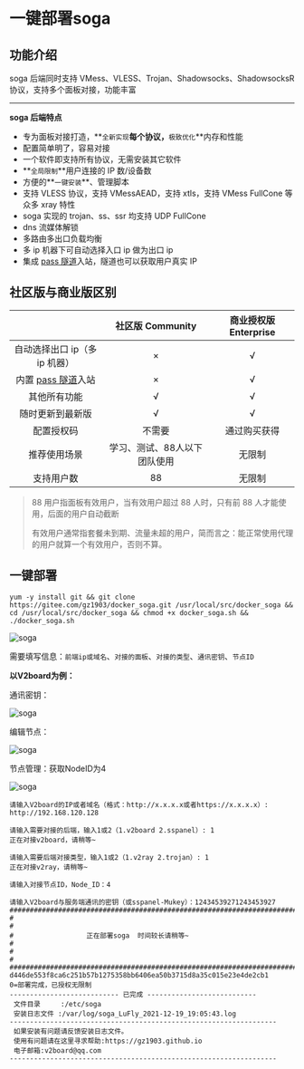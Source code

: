 # 一键部署soga

## 功能介绍

soga 后端同时支持 VMess、VLESS、Trojan、Shadowsocks、ShadowsocksR 协议，支持多个面板对接，功能丰富

------

**soga 后端特点**

- 专为面板对接打造，**`全新实现`**每个协议，**`极致优化`**内存和性能
- 配置简单明了，容易对接
- 一个软件即支持所有协议，无需安装其它软件
- **`全局限制`**用户连接的 IP 数/设备数
- 方便的**`一键安装`**、管理脚本
- 支持 VLESS 协议，支持 VMessAEAD，支持 xtls，支持 VMess FullCone 等众多 xray 特性
- soga 实现的 trojan、ss、ssr 均支持 UDP FullCone
- dns 流媒体解锁
- 多路由多出口负载均衡
- 多 ip 机器下可自动选择入口 ip 做为出口 ip
- 集成 [pass 隧道](https://pass.yougotme.cc)入站，隧道也可以获取用户真实 IP



## **社区版与商业版区别**

|                                                |       社区版 Community       | 商业授权版 Enterprise |
| :--------------------------------------------: | :--------------------------: | :-------------------: |
|         自动选择出口 ip（多 ip 机器）          |              ×               |           √           |
| 内置 [pass 隧道](https://pass.yougotme.cc)入站 |              ×               |           √           |
|                  其他所有功能                  |              √               |           √           |
|                随时更新到最新版                |              √               |           √           |
|                   配置授权码                   |            不需要            |     通过购买获得      |
|                  推荐使用场景                  | 学习、测试、88人以下团队使用 |        无限制         |
|                   支持用户数                   |              88              |        无限制         |

> 88 用户指面板有效用户，当有效用户超过 88 人时，只有前 88 人才能使用，后面的用户自动截断
>
> 有效用户通常指套餐未到期、流量未超的用户，简而言之：能正常使用代理的用户就算一个有效用户，否则不算。



## 一键部署

```shell
yum -y install git && git clone https://gitee.com/gz1903/docker_soga.git /usr/local/src/docker_soga && cd /usr/local/src/docker_soga && chmod +x docker_soga.sh && ./docker_soga.sh
```

![soga](https://cdn.jsdelivr.net/gh/gz1903/tu/soga.png)

需要填写信息：`前端ip或域名`、`对接的面板`、`对接的类型`、`通讯密钥`、`节点ID`

**以V2board为例：**

通讯密钥：

![soga](https://cdn.jsdelivr.net/gh/gz1903/tu/soga4.png)

编辑节点：

![soga](https://cdn.jsdelivr.net/gh/gz1903/tu/soga2.png)

节点管理：获取NodeID为4

![soga](https://cdn.jsdelivr.net/gh/gz1903/tu/soga3.png)



```shell
请输入V2board的IP或者域名（格式：http://x.x.x.x或者https://x.x.x.x）: http://192.168.120.128

请输入需要对接的后端，输入1或2（1.v2board 2.sspanel）: 1
正在对接v2board，请稍等~

请输入需要后端对接类型，输入1或2（1.v2ray 2.trojan）: 1
正在对接v2ray，请稍等~

请输入对接节点ID，Node_ID：4

请输入V2board与服务端通讯的密钥（或sspanel-Mukey）：12434539271243453927
#######################################################################
#                                                                     #
#                  正在部署soga  时间较长请稍等~                          #
#                                                                     #
#######################################################################
d446de553f8ca6c251b57b1275358bb6406ea50b3715d8a35c015e23e4de2cb1
0=部署完成，已授权无限制
--------------------------- 已完成 ---------------------------
 文件目录     :/etc/soga
 安装日志文件 :/var/log/soga_LuFly_2021-12-19_19:05:43.log
------------------------------------------------------------------
 如果安装有问题请反馈安装日志文件。
 使用有问题请在这里寻求帮助:https://gz1903.github.io
 电子邮箱:v2board@qq.com
------------------------------------------------------------------
```

